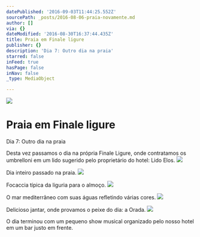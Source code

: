 ```yaml
---
datePublished: '2016-09-03T11:44:25.552Z'
sourcePath: _posts/2016-08-06-praia-novamente.md
author: []
via: {}
dateModified: '2016-08-30T16:37:44.435Z'
title: Praia em Finale ligure
publisher: {}
description: 'Dia 7: Outro dia na praia'
starred: false
inFeed: true
hasPage: false
inNav: false
_type: MediaObject

---
```

![](https://the-grid-user-content.s3-us-west-2.amazonaws.com/6dfc67ed-03ea-419a-93bc-b0f0a9fba9c7.jpg)

# Praia em Finale ligure

Dia 7: Outro dia na praia

Desta vez passamos o dia na própria Finale Ligure, onde contratamos os umbrelloni em um lido sugerido pelo proprietário do hotel: Lido Elos.
![](https://the-grid-user-content.s3-us-west-2.amazonaws.com/092c76f4-2626-4096-8aae-837effb8782b.jpg)

Dia inteiro passado na praia.
![](https://the-grid-user-content.s3-us-west-2.amazonaws.com/8dc17bb5-4c10-4539-be1a-2a3b54b7d897.jpg)

Focaccia típica da liguria para o almoço.
![](https://the-grid-user-content.s3-us-west-2.amazonaws.com/4ca77403-27c3-4b7f-b72e-4ee6188af033.jpg)

O mar mediterrâneo com suas águas refletindo várias cores.
![](https://the-grid-user-content.s3-us-west-2.amazonaws.com/d83d9aa4-7312-43e3-9b9d-4581b67f5515.jpg)

Delicioso jantar, onde provamos o peixe do dia: a Orada.
![](https://the-grid-user-content.s3-us-west-2.amazonaws.com/8baac759-d0fc-4aa5-a55a-ba580222025e.jpg)

O dia terminou com um pequeno show musical organizado pelo nosso hotel em um bar justo em frente.